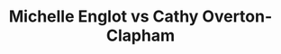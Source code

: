 ---
title: Michelle Englot vs Cathy Overton-Clapham
player1:
  name: Englot, Michelle
  percent: 68
  wins: 0
  losses: 1
player2:
  name: Overton-Clapham, Cathy
  percent: 91
  wins: 1
  losses: 0
games:
- player1:
    team: SK
    position: Fourth
    percent: 68
    win: 0
    loss: 1
  player2:
    team: MB
    position: Third
    percent: 91
    win: 1
    loss: 0
  event: Hearts
  year: 2008
  draw: Round Robin(14)
  score: SK 5 - MB 7
- player1:
    team: Engl
    position: Fourth
    percent: 55
    win: 0
    loss: 1
  player2:
    team: Care
    position: Third
    percent: 79
    win: 1
    loss: 0
  event: Trials (Women)
  year: 2017
  draw: Round Robin(19)
  score: Care 10 - Engl 3
---
